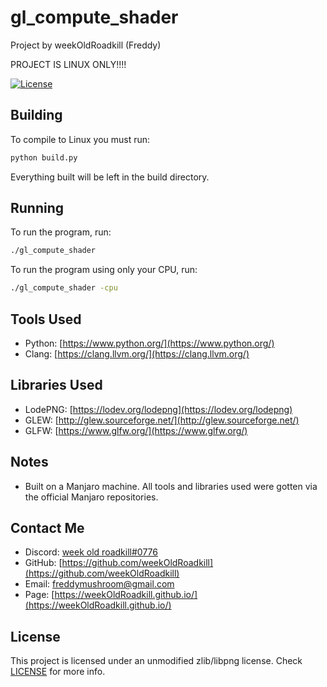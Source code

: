 **gl_compute_shader**
===

Project by weekOldRoadkill (Freddy)

PROJECT IS LINUX ONLY!!!!

[![License](https://img.shields.io/badge/license-zlib%2Flibpng-blue)](LICENSE)


Building
---

To compile to Linux you must run:
```sh
python build.py

```

Everything built will be left in the build directory.


Running
---

To run the program, run:
```sh
./gl_compute_shader

```

To run the program using only your CPU, run:
```sh
./gl_compute_shader -cpu

```


Tools Used
---

- Python:	[https://www.python.org/](https://www.python.org/)
- Clang:	[https://clang.llvm.org/](https://clang.llvm.org/)


Libraries Used
---

- LodePNG:	[https://lodev.org/lodepng](https://lodev.org/lodepng)
- GLEW:		[http://glew.sourceforge.net/](http://glew.sourceforge.net/)
- GLFW:		[https://www.glfw.org/](https://www.glfw.org/)


Notes
---

- Built on a Manjaro machine. All tools and libraries used were gotten via the official Manjaro repositories.


Contact Me
---

- Discord:	[week old roadkill#0776](#)
- GitHub:	[https://github.com/weekOldRoadkill](https://github.com/weekOldRoadkill)
- Email:	[freddymushroom@gmail.com](mailto:freddymushroom@gmail.com)
- Page:		[https://weekOldRoadkill.github.io/](https://weekOldRoadkill.github.io/)


License
---

This project is licensed under an unmodified zlib/libpng license. Check [LICENSE](LICENSE) for more info.